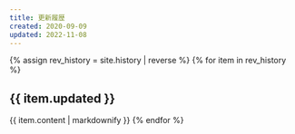 ```yaml
---
title: 更新履歴
created: 2020-09-09
updated: 2022-11-08
---
```

{% assign rev_history = site.history | reverse %}
{% for item in rev_history %}
## <a name="{{ item.updated }}">{{ item.updated }}</a>
{{ item.content | markdownify }}
{% endfor %}
